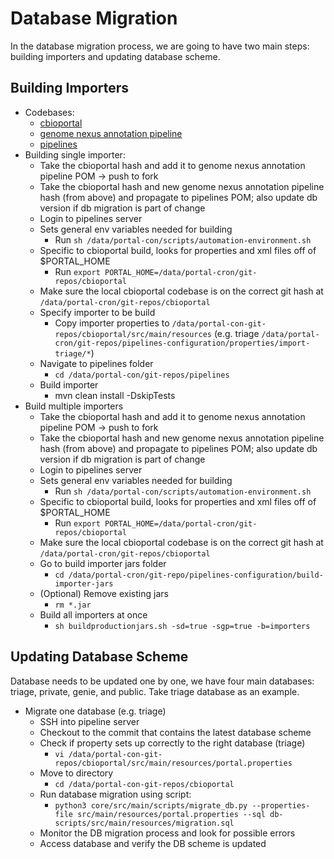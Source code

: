 # Database Migration
In the database migration process, we are going to have two main steps: building importers and updating database scheme.

## Building Importers
- Codebases:
    - [cbioportal](https://github.com/cBioPortal/cbioportal)
    - [genome nexus annotation pipeline](https://github.com/genome-nexus/genome-nexus-annotation-pipeline)
    - [pipelines](https://github.com/knowledgesystems/pipelines)
- Building single importer:
    - Take the cbioportal hash and add it to genome nexus annotation pipeline POM -> push to fork
    - Take the cbioportal hash and new genome nexus annotation pipeline hash (from above) and propagate to pipelines POM; also update db version if db migration is part of change
    - Login to pipelines server
    - Sets general env variables needed for building
        - Run `sh /data/portal-con/scripts/automation-environment.sh`
    - Specific to cbioportal build, looks for properties and xml files off of $PORTAL_HOME
        - Run `export PORTAL_HOME=/data/portal-cron/git-repos/cbioportal`
    - Make sure the local cbioportal codebase is on the correct git hash at `/data/portal-cron/git-repos/cbioportal`
    - Specify importer to be build
        - Copy importer properties to `/data/portal-con-git-repos/cbioportal/src/main/resources` (e.g. triage `/data/portal-cron/git-repos/pipelines-configuration/properties/import-triage/*`)
    - Navigate to pipelines folder
        - `cd /data/portal-con/git-repos/pipelines`
    - Build importer
        - mvn clean install -DskipTests
- Build multiple importers
    - Take the cbioportal hash and add it to genome nexus annotation pipeline POM -> push to fork
    - Take the cbioportal hash and new genome nexus annotation pipeline hash (from above) and propagate to pipelines POM; also update db version if db migration is part of change
    - Login to pipelines server
    - Sets general env variables needed for building
        - Run `sh /data/portal-con/scripts/automation-environment.sh`
    - Specific to cbioportal build, looks for properties and xml files off of $PORTAL_HOME
        - Run `export PORTAL_HOME=/data/portal-cron/git-repos/cbioportal`
    - Make sure the local cbioportal codebase is on the correct git hash at `/data/portal-cron/git-repos/cbioportal`
    - Go to build importer jars folder
        - `cd /data/portal-cron/git-repo/pipelines-configuration/build-importer-jars`
    - (Optional) Remove existing jars
        - `rm *.jar`
    - Build all importers at once
        - `sh buildproductionjars.sh -sd=true -sgp=true -b=importers`

## Updating Database Scheme
Database needs to be updated one by one, we have four main databases: triage, private, genie, and public. Take triage database as an example.
- Migrate one database (e.g. triage)
    - SSH into pipeline server
    - Checkout to the commit that contains the latest database scheme
    - Check if property sets up correctly to the right database (triage)
        - `vi /data/portal-con-git-repos/cbioportal/src/main/resources/portal.properties`
    - Move to directory
        - `cd /data/portal-con-git-repos/cbioportal`
    - Run database migration using script:
        - `python3 core/src/main/scripts/migrate_db.py --properties-file src/main/resources/portal.properties --sql db-scripts/src/main/resources/migration.sql`
    - Monitor the DB migration process and look for possible errors
    - Access database and verify the DB scheme is updated